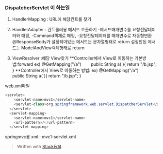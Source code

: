 
### DispatcherServlet 이 하는일
1) HandlerMapping : URL에 해당컨트롤 찾기

2) HandlerAdapter : 컨트롤러용 메서드 호출하기
-메서드매개변수를 요청전달데이터와 매핑, 
-Command객체로 매핑, 
-요청전달데이터를 매개변수로 자동형변환
@ResponseBody가 설정되어있는 메서드는 문자열형태로 return
설정안된 메서드는 ModelAndView객체형태로 return

3) ViewResolver :해당 View찾기
**Controller에서 View로 이동하는 기본방법:forward
ex) @GetMapping("/a")
&nbsp;&nbsp;&nbsp;&nbsp;&nbsp;&nbsp; public String a( ){ return "/b.jsp"; }
**Controller에서 View로 이동하는 방법:
ex) @GetMapping("/a")
&nbsp;&nbsp;&nbsp;&nbsp;&nbsp;&nbsp; public String a( ){ return "/b.jsp"; }

web.xml파일 
```java
<servlet>
    <servlet-name>mvc1</servlet-name>
    <servlet-class>org.springframework.web.servlet.DispatcherServlet</servlet-class>
  </servlet>
  <servlet-mapping>
    <servlet-name>mvc1</servlet-name>
    <url-pattern>/</url-pattern>
  </servlet-mapping>
```
springmvc용 xml :  mvc1-servlet.xml
> Written with [StackEdit](https://stackedit.io/).
<!--stackedit_data:
eyJoaXN0b3J5IjpbLTE2NTI5OTM0MTNdfQ==
-->
